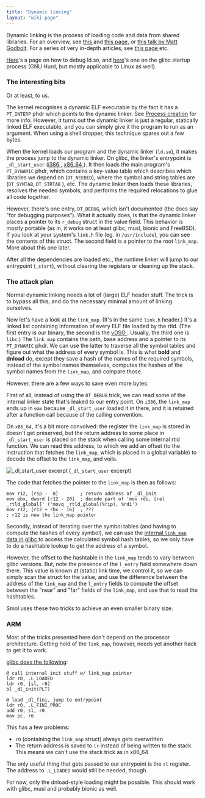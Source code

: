 ```yaml
---
title: "Dynamic linking"
layout: "wiki-page"
---
```


Dynamic linking is the process of loading code and data from shared libraries.
For an overview, see [this
](https://0x00sec.org/t/linux-internals-dynamic-linking-wizardry/1082) and [
this page](https://0x00sec.org/t/linux-internals-the-art-of-symbol-resolution/1488),
or [this talk by Matt Godbolt](https://www.youtube.com/watch?v=dOfucXtyEsU).
For a series of very in-depth articles, see [this page
](https://www.airs.com/blog/archives/38) etc.

[Here](https://sourceware.org/glibc/wiki/Debugging/Loader_Debugging)'s a page
on how to debug ld.so, and [here](https://www.gnu.org/software/hurd/glibc/startup.html)'s
one on the glibc startup process (GNU Hurd, but mostly applicable to Linux as well).

### The interesting bits

Or at least, to us.

The kernel recognises a dynamic ELF executable by the fact it has a `PT_INTERP`
phdr which points to the dynamic linker. See [Process creation](lsc-wiki-proc)
for more info. However, it turns out the dynamic linker is just a regular,
statically linked ELF executable, and you can simply give it the program to run
as an argument. When using a shell dropper, this technique spares out a few
bytes.

When the kernel loads our program and the dynamic linker (`ld.so`), it makes
the process jump to the dynamic linker. On glibc, the linker's entrypoint is
`_dl_start_user` ([i386
](https://code.woboq.org/userspace/glibc/sysdeps/i386/dl-machine.h.html#153),
[x86_64
](https://code.woboq.org/userspace/glibc/sysdeps/x86_64/dl-machine.h.html#141)).
It then loads the main program's `PT_DYNAMIC` phdr, which
contains a key-value table which describes which libraries we depend on
(`DT_NEEDED`), where the symbol and string tables are (`DT_SYMTAB`, `DT_STRTAB`
), etc. The dynamic linker then loads these libraries, resolves the needed
symbols, and performs the required relocations to glue all code together.

However, there's one entry, `DT_DEBUG`, which isn't documented (the docs say
"for debugging purposes"). What it actually does, is that the dynamic linker
places a pointer to its `r_debug` struct in the value field. This behavior
is mostly portable (as in, it works on at least glibc, musl, bionic and FreeBSD).
If you look at your system's `link.h` file (eg. in `/usr/include`), you can see
the contents of this struct. The second field is a pointer to the root
`link_map`. More about this one later.

After all the dependencies are loaded etc., the runtime linker will jump to our
entrypoint (`_start`), without clearing the registers or cleaning up the stack.

### The attack plan

Normal dynamic linking needs a lot of (large) ELF header stuff. The trick is to
bypass all this, and do the necessary minimal amount of linking ourselves.

Now let's have a look at the `link_map`. (It's in the same `link.h` header.)
It's a linked list containing information of every ELF file loaded by the rtld.
(The first entry is our binary, the second is the [vDSO
](https://lwn.net/Articles/446528/). Usually, the third one is `libc`.) The
`link_map` contains the path, base address and a pointer to its `PT_DYNAMIC`
phdr. We can use the latter to traverse all the symbol tables and figure out
what the address of every symbol is. This is what **bold** and **dnload** do,
except they save a hash of the names of the required symbols, instead of the
symbol names themselves, computes the hashes of the symbol names from the
`link_map`, and compare those.

However, there are a few ways to save even more bytes:

First of all, instead of using the `DT_DEBUG` trick, we can read some of the
internal linker state that's leaked to our entry point. On `i386`, the
`link_map` ends up in `eax` because `_dl_start_user` loaded it in there, and it
is retained after a function call because of the calling convention.

On `x86_64`, it's a bit more convolved: the register the `link_map` is stored
in doesn't get preserved, but the return address to some place in
`_dl_start_user` is placed on the stack when calling some internal rtld function.
We can read this address, to which we add an offset (to the instruction that
fetches the `link_map`, which is placed in a global variable) to decode the
offset to the `link_map`, and voila.

![_dl_start_user excerpt](https://pcy.ulyssis.be/tmp/img/rtld-hax.png) (`_dl_start_user` excerpt)

The code that fetches the pointer to the `link_map` is then as follows:


    mov r12, [rsp -  8]        ; return address of _dl_init
    mov ebx, dword [r12 - 20]  ; decode part of 'mov rdi, [rel _rtld_global]' ('movq _rtld_global(%rip), %rdi')
    mov r12, [r12 + rbx - 16]  ; ???
    ; r12 is now the link_map pointer

Secondly, instead of iterating over the symbol tables (and having to compute
the hashes of every symbol), we can use the [internal `link_map` data in glibc
](https://code.woboq.org/userspace/glibc/include/link.h.html#link_map) to access
the calculated symbol hash tables, so we only have to do a hashtable lookup to
get the address of a symbol.

However, the offset to the hashtable in the `link_map` tends to vary between
glibc versions. But, note the presence of the `l_entry` field somewhere down
there. This value is known at (static) link time, we control it, so we can
simply scan the struct for the value, and use the difference between the
address of the `link_map` and the `l_entry` fields to compute the offset
between the "near" and "far" fields of the `link_map`, and use that to
read the hashtables.

Smol uses these two tricks to achieve an even smaller binary size.

### ARM

Most of the tricks presented here don't depend on the processor architecture.
Getting hold of the `link_map`, however, needs yet another hack to get it to work.

[glibc does the following](https://code.woboq.org/userspace/glibc/sysdeps/arm/dl-machine.h.html#153):

    @ call internal init stuff w/ link_map pointer
    ldr r0, .L_LOADED
    ldr r0, [sl, r0]
    bl _dl_init(PLT)

    @ load _dl_fini, jump to entrypoint
    ldr r0, .L_FINI_PROC
    add r0, sl, r0
    mov pc, r6
    
This has a few problems:
* `r0` (containing the `link_map` struct) always gets overwritten
* The return address is saved to `lr` instead of being written to the stack. This means we can't use the stack trick as in x86_64

The only useful thing that gets passed to our entrypoint is the `sl` register. The address to `.L_LOADED` would still be needed, though.

For now, only the dnload-style loading might be possible. This should work with glibc, musl and probably bionic as well.

